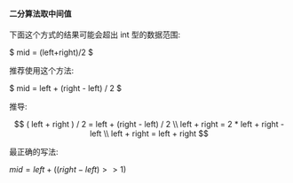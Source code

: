 #### 二分算法取中间值

下面这个方式的结果可能会超出 int 型的数据范围:

$ mid = (left+right)/2 $

推荐使用这个方法:

$ mid = left + (right - left) / 2 $

推导:

$$
( left + right ) / 2 = left + (right - left) / 2 \\
left + right = 2 * left + right -left \\
left + right = left + right
$$

最正确的写法:

$mid = left + ((right-left)>>1)$